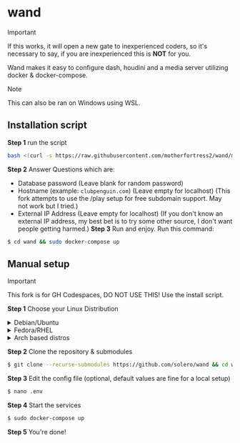 # wand

> [!IMPORTANT]
> If this works, it will open a new gate to inexperienced coders, so it's necessary to say, if you are inexperienced this is __NOT__ for you.

Wand makes it easy to configure dash, houdini and a media server utilizing docker & docker-compose.

> [!NOTE]
> This can also be ran on Windows using WSL.

## Installation script
**Step 1** run the script
```bash
bash <(curl -s https://raw.githubusercontent.com/motherfortress2/wand/master/install.sh)
```
**Step 2** Answer Questions which are:
* Database password (Leave blank for random password)
* Hostname (example: `clubpenguin.com`) (Leave empty for localhost) (This fork attempts to use the /play setup for free subdomain support. May not work but I tried.)
* External IP Address (Leave empty for localhost) (If you don't know an external IP address, my best bet is to try some other source, I don't want people getting harmed.)
**Step 3** Run and enjoy.
Run this command:
```bash
$ cd wand && sudo docker-compose up
```
## Manual setup

> [!IMPORTANT]
> This fork is for GH Codespaces, DO NOT USE THIS! Use the install script.

**Step 1** Choose your Linux Distribution

<details>
  <summary>Debian/Ubuntu</summary>

```bash
$ sudo apt update
$ sudo apt install git curl
$ curl -fsSL https://get.docker.com -o get-docker.sh
$ sh get-docker.sh
$ sudo curl -L "https://github.com/docker/compose/releases/download/v2.20.3/docker-compose-$(uname -s)-$(uname -m)" -o /usr/local/bin/docker-compose
$ sudo chmod +x /usr/local/bin/docker-compose
```
</details>

<details>
  <summary>Fedora/RHEL</summary>
  
```bash
$ sudo dnf update
$ sudo dnf install git curl
$ curl -fsSL https://get.docker.com -o get-docker.sh
$ sh get-docker.sh
$ sudo curl -L "https://github.com/docker/compose/releases/download/v2.20.3/docker-compose-$(uname -s)-$(uname -m)" -o /usr/local/bin/docker-compose
$ sudo chmod +x /usr/local/bin/docker-compose
```
</details>

<details>
  <summary>Arch based distros</summary>
  
```bash
$ sudo pacman -Syu
$ sudo pacman -S docker docker-compose git curl
$ systemctl start docker.service
$ systemctl enable docker.service
```
</details>


**Step 2** Clone the repository & submodules
```bash
$ git clone --recurse-submodules https://github.com/solero/wand && cd wand
```

**Step 3** Edit the config file (optional, default values are fine for a local setup)
```bash
$ nano .env
```

**Step 4** Start the services
```bash
$ sudo docker-compose up
```

**Step 5** You're done!
